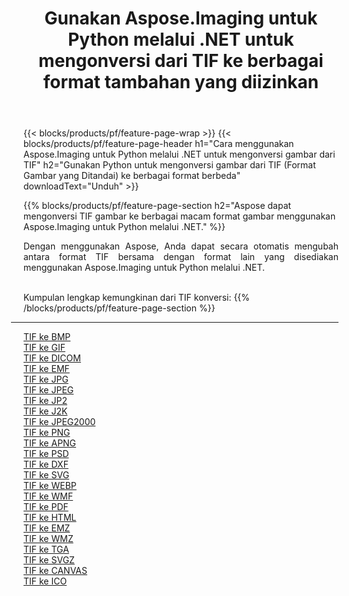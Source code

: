 ﻿---
title: Gunakan Aspose.Imaging untuk Python melalui .NET untuk mengonversi dari TIF ke berbagai format tambahan yang diizinkan 
weight: 3920
url: /id/python-net/conversion/from/tif 
lang: id
langdirlevel: 2
locales: zh-hans,ja,it,ru,de,es,fr,nl,id,lt,pl,pt,vi,tr,ko,zh-hant,ar,hi,th,sv,cs,uk,he
description: Anda dapat dengan cepat mengubah dari TIF(Format Gambar yang Ditandai) menjadi berbagai format menggunakan Aspose.Imaging untuk Python melalui .NET.
---

{{< blocks/products/pf/feature-page-wrap >}}
{{< blocks/products/pf/feature-page-header h1="Cara menggunakan Aspose.Imaging untuk Python melalui .NET untuk mengonversi gambar dari TIF" h2="Gunakan Python untuk mengonversi gambar dari TIF (Format Gambar yang Ditandai) ke berbagai format berbeda" downloadText="Unduh" >}}


{{% blocks/products/pf/feature-page-section  h2="Aspose dapat mengonversi TIF gambar ke berbagai macam format gambar menggunakan Aspose.Imaging untuk Python melalui .NET." %}}
<p align=justify>Dengan menggunakan Aspose, Anda dapat secara otomatis mengubah antara format TIF bersama dengan format lain yang disediakan menggunakan Aspose.Imaging untuk Python melalui .NET. </p>
<br/>
Kumpulan lengkap kemungkinan dari TIF konversi:
{{% /blocks/products/pf/feature-page-section %}}
<div class="container-fluid productfamilypage bg-gray">
    <div class="convertypes bg-gray agp-content section">
        <div class="container">
		<hr style="margin-left:-20px;"/>
		<div class="row other-converters">
		    <div class='col-md-2 other-converter remove-lp remove-rp'><a href="/imaging/id/python-net/conversion/tif-to-bmp" >TIF ke BMP</a></div><div class='col-md-2 other-converter remove-lp remove-rp'><a href="/imaging/id/python-net/conversion/tif-to-gif" >TIF ke GIF</a></div><div class='col-md-2 other-converter remove-lp remove-rp'><a href="/imaging/id/python-net/conversion/tif-to-dicom" >TIF ke DICOM</a></div><div class='col-md-2 other-converter remove-lp remove-rp'><a href="/imaging/id/python-net/conversion/tif-to-emf" >TIF ke EMF</a></div><div class='col-md-2 other-converter remove-lp remove-rp'><a href="/imaging/id/python-net/conversion/tif-to-jpg" >TIF ke JPG</a></div><div class='col-md-2 other-converter remove-lp remove-rp'><a href="/imaging/id/python-net/conversion/tif-to-jpeg" >TIF ke JPEG</a></div><div class='col-md-2 other-converter remove-lp remove-rp'><a href="/imaging/id/python-net/conversion/tif-to-jp2" >TIF ke JP2</a></div><div class='col-md-2 other-converter remove-lp remove-rp'><a href="/imaging/id/python-net/conversion/tif-to-j2k" >TIF ke J2K</a></div><div class='col-md-2 other-converter remove-lp remove-rp'><a href="/imaging/id/python-net/conversion/tif-to-jpeg2000" >TIF ke JPEG2000</a></div><div class='col-md-2 other-converter remove-lp remove-rp'><a href="/imaging/id/python-net/conversion/tif-to-png" >TIF ke PNG</a></div><div class='col-md-2 other-converter remove-lp remove-rp'><a href="/imaging/id/python-net/conversion/tif-to-apng" >TIF ke APNG</a></div><div class='col-md-2 other-converter remove-lp remove-rp'><a href="/imaging/id/python-net/conversion/tif-to-psd" >TIF ke PSD</a></div><div class='col-md-2 other-converter remove-lp remove-rp'><a href="/imaging/id/python-net/conversion/tif-to-dxf" >TIF ke DXF</a></div><div class='col-md-2 other-converter remove-lp remove-rp'><a href="/imaging/id/python-net/conversion/tif-to-svg" >TIF ke SVG</a></div><div class='col-md-2 other-converter remove-lp remove-rp'><a href="/imaging/id/python-net/conversion/tif-to-webp" >TIF ke WEBP</a></div><div class='col-md-2 other-converter remove-lp remove-rp'><a href="/imaging/id/python-net/conversion/tif-to-wmf" >TIF ke WMF</a></div><div class='col-md-2 other-converter remove-lp remove-rp'><a href="/imaging/id/python-net/conversion/tif-to-pdf" >TIF ke PDF</a></div><div class='col-md-2 other-converter remove-lp remove-rp'><a href="/imaging/id/python-net/conversion/tif-to-html" >TIF ke HTML</a></div><div class='col-md-2 other-converter remove-lp remove-rp'><a href="/imaging/id/python-net/conversion/tif-to-emz" >TIF ke EMZ</a></div><div class='col-md-2 other-converter remove-lp remove-rp'><a href="/imaging/id/python-net/conversion/tif-to-wmz" >TIF ke WMZ</a></div><div class='col-md-2 other-converter remove-lp remove-rp'><a href="/imaging/id/python-net/conversion/tif-to-tga" >TIF ke TGA</a></div><div class='col-md-2 other-converter remove-lp remove-rp'><a href="/imaging/id/python-net/conversion/tif-to-svgz" >TIF ke SVGZ</a></div><div class='col-md-2 other-converter remove-lp remove-rp'><a href="/imaging/id/python-net/conversion/tif-to-canvas" >TIF ke CANVAS</a></div><div class='col-md-2 other-converter remove-lp remove-rp'><a href="/imaging/id/python-net/conversion/tif-to-ico" >TIF ke ICO</a></div>
                </div>
        </div>
    </div>
</div>
<br/>

